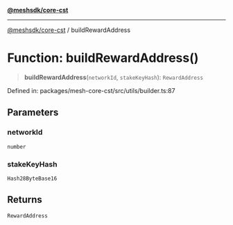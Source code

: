 [**@meshsdk/core-cst**](../README.md)

***

[@meshsdk/core-cst](../globals.md) / buildRewardAddress

# Function: buildRewardAddress()

> **buildRewardAddress**(`networkId`, `stakeKeyHash`): `RewardAddress`

Defined in: packages/mesh-core-cst/src/utils/builder.ts:87

## Parameters

### networkId

`number`

### stakeKeyHash

`Hash28ByteBase16`

## Returns

`RewardAddress`
